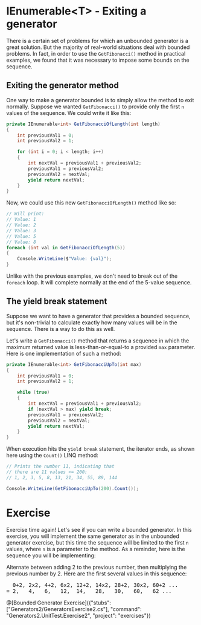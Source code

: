 [//]: # (GENERATED FILE -- DO NOT EDIT)
# IEnumerable&lt;T&gt; - Exiting a generator

There is a certain set of problems for which an unbounded generator is a great solution. But the majority of real-world situations deal with bounded problems. In fact, in order to use the `GetFibonacci()` method in practical examples, we found that it was necessary to impose some bounds on the sequence.

## Exiting the generator method
One way to make a generator bounded is to simply allow the method to exit normally. Suppose we wanted `GetFibonacci()` to provide only the first `n` values of the sequence. We could write it like this:

```csharp
private IEnumerable<int> GetFibonacciOfLength(int length)
{
    int previousVal1 = 0;
    int previousVal2 = 1;

    for (int i = 0; i < length; i++)
    {
        int nextVal = previousVal1 + previousVal2;
        previousVal1 = previousVal2;
        previousVal2 = nextVal;
        yield return nextVal;
    }
}
```

Now, we could use this new `GetFibonacciOfLength()` method like so:

```csharp
// Will print:
// Value: 1
// Value: 2
// Value: 3
// Value: 5
// Value: 8
foreach (int val in GetFibonacciOfLength(5))
{
    Console.WriteLine($"Value: {val}");
}
```

Unlike with the previous examples, we don't need to break out of the `foreach` loop. It will complete normally at the end of the 5-value sequence.

## The yield break statement
Suppose we want to have a generator that provides a bounded sequence, but it's non-trivial to calculate exactly how many values will be in the sequence. There is a way to do this as well.

Let's write a `GetFibonacci()` method that returns a sequence in which the maximum returned value is less-than-or-equal-to a provided `max` parameter. Here is one implementation of such a method:

```csharp
private IEnumerable<int> GetFibonacciUpTo(int max)
{
    int previousVal1 = 0;
    int previousVal2 = 1;

    while (true)
    {
        int nextVal = previousVal1 + previousVal2;
        if (nextVal > max) yield break;
        previousVal1 = previousVal2;
        previousVal2 = nextVal;
        yield return nextVal;
    }
}
```

When execution hits the `yield break` statement, the iterator ends, as shown here using the `Count()` LINQ method:

```csharp
// Prints the number 11, indicating that
// there are 11 values <= 200:
// 1, 2, 3, 5, 8, 13, 21, 34, 55, 89, 144

Console.WriteLine(GetFibonacciUpTo(200).Count());
```

# Exercise

Exercise time again! Let's see if you can write a bounded generator. In this exercise, you will implement the same generator as in the unbounded generator exercise, but this time the sequence will be limited to the first `n` values, where `n` is a parameter to the method. As a reminder, here is the sequence you will be implementing:

Alternate between adding 2 to the previous number, then multiplying the previous number by 2. Here are the first several values in this sequence:

<pre>
  0+2, 2x2, 4+2, 6x2, 12+2, 14x2, 28+2, 30x2, 60+2 ...
= 2,   4,   6,   12,  14,   28,   30,   60,   62 ...
</pre>

@[Bounded Generator Exercise]({"stubs": ["Generators2/GeneratorsExercise2.cs"], "command": "Generators2.UnitTest.Exercise2", "project": "exercises"})
